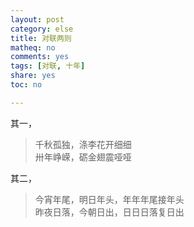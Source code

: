 ```yaml
---
layout: post 
category: else
title: 对联两则
matheq: no
comments: yes
tags: [对联, 十年]
share: yes
toc: no

---
```


其一，

> 千秋孤独，涤李花开细细  
> 卅年峥嵘，砺金翅震哑哑

其二，

> 今宵年尾，明日年头，年年年尾接年头    
> 昨夜日落，今朝日出，日日日落复日出

